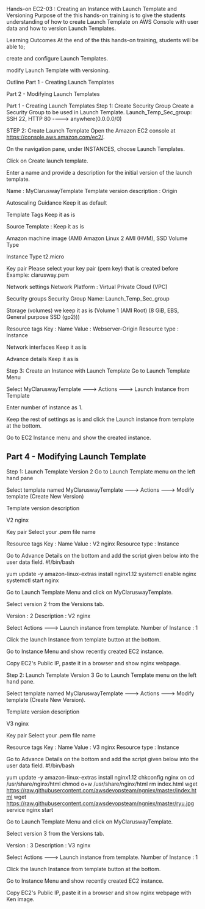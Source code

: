 Hands-on EC2-03 : Creating an Instance with Launch Template and Versioning
Purpose of the this hands-on training is to give the students understanding of how to create Launch Template on AWS Console with user data and how to version Launch Templates.

Learning Outcomes
At the end of the this hands-on training, students will be able to;

create and configure Launch Templates.

modify Launch Template with versioning.

Outline
Part 1 - Creating Launch Templates

Part 2 - Modifying Launch Templates

Part 1 - Creating Launch Templates
Step 1: Create Security Group
Create a Security Group to be used in Launch Template.
Launch_Temp_Sec_group: SSH 22, HTTP 80 ----> anywhere(0.0.0.0/0)

STEP 2: Create Launch Template
Open the Amazon EC2 console at https://console.aws.amazon.com/ec2/.

On the navigation pane, under INSTANCES, choose Launch Templates.

Click on Create launch template.

Enter a name and provide a description for the initial version of the launch template.

Name : MyClaruswayTemplate Template version description : Origin

Autoscaling Guidance
Keep it as default

Template Tags
Keep it as is

Source Template :
Keep it as is

Amazon machine image (AMI)
Amazon Linux 2 AMI (HVM), SSD Volume Type

Instance Type
t2.micro

Key pair
Please select your key pair (pem key) that is created before Example: clarusway.pem

Network settings
Network Platform : Virtual Private Cloud (VPC)

Security groups
Security Group Name: Launch_Temp_Sec_group

Storage (volumes)
we keep it as is (Volume 1 (AMI Root) (8 GiB, EBS, General purpose SSD (gp2)))

Resource tags
Key : Name Value : Webserver-Origin Resource type : Instance

Network interfaces
Keep it as is

Advance details
Keep it as is

Step 3: Create an Instance with Launch Template
Go to Launch Template Menu

Select MyClaruswayTemplate ---> Actions ---> Launch Instance from Template

Enter number of instance as 1.

Keep the rest of settings as is and click the Launch instance from template at the bottom.

Go to EC2 Instance menu and show the created instance.

## Part 4 - Modifying Launch Template

Step 1: Launch Template Version 2
Go to Launch Template menu on the left hand pane

Select template named MyClaruswayTemplate ---> Actions ---> Modify template (Create New Version)

Template version description

V2 nginx

Key pair
Select your .pem file name

Resource tags
Key : Name Value : V2 nginx Resource type : Instance

Go to Advance Details on the bottom and add the script given below into the user data field.
#!/bin/bash

yum update -y amazon-linux-extras install nginx1.12 systemctl enable nginx systemctl start nginx

Go to Launch Template Menu and click on MyClaruswayTemplate.

Select version 2 from the Versions tab.

Version : 2 Description : V2 nginx

Select Actions ---> Launch instance from template.
Number of Instance : 1

Click the launch Instance from template button at the bottom.

Go to Instance Menu and show recently created EC2 instance.

Copy EC2's Public IP, paste it in a browser and show nginx webpage.

Step 2: Launch Template Version 3
Go to Launch Template menu on the left hand pane.

Select template named MyClaruswayTemplate ---> Actions ---> Modify template (Create New Version).

Template version description

V3 nginx

Key pair
Select your .pem file name

Resource tags
Key : Name Value : V3 nginx Resource type : Instance

Go to Advance Details on the bottom and add the script given below into the user data field.
#!/bin/bash

yum update -y amazon-linux-extras install nginx1.12 chkconfig nginx on cd /usr/share/nginx/html chmod o+w /usr/share/nginx/html rm index.html wget https://raw.githubusercontent.com/awsdevopsteam/ngniex/master/index.html wget https://raw.githubusercontent.com/awsdevopsteam/ngniex/master/ryu.jpg service nginx start

Go to Launch Template Menu and click on MyClaruswayTemplate.

Select version 3 from the Versions tab.

Version : 3 Description : V3 nginx

Select Actions ---> Launch instance from template.
Number of Instance : 1

Click the launch Instance from template button at the bottom.

Go to Instance Menu and show recently created EC2 instance.

Copy EC2's Public IP, paste it in a browser and show nginx webpage with Ken image.